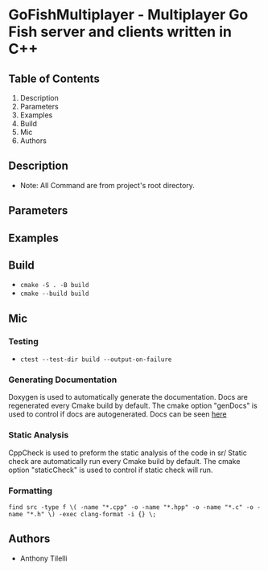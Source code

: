 # GoFishMultiplayer - Multiplayer Go Fish server and clients written in C++

## Table of Contents

1. Description
2. Parameters
3. Examples
4. Build
5. Mic
6. Authors

## Description

- Note: All Command are from project's root directory. 

## Parameters

## Examples

## Build

- `cmake -S . -B build`
- `cmake --build build`

## Mic

### Testing 

- `ctest --test-dir build --output-on-failure`

### Generating Documentation

Doxygen is used to automatically generate the documentation. 
Docs are regenerated every Cmake build by default.
The cmake option "genDocs" is used to control if docs are autogenerated. 
Docs can be seen [here](https://anthonyntilelli.github.io/goFishMultiplayer/)

### Static Analysis

CppCheck is used to preform the static analysis of the code in sr/
Static check are automatically run every Cmake build by default.
The cmake option "staticCheck" is used to control if static check will run.

### Formatting

`find src -type f \( -name "*.cpp" -o -name "*.hpp" -o -name "*.c" -o -name "*.h" \) -exec clang-format -i {} \;`

## Authors

- Anthony Tilelli
